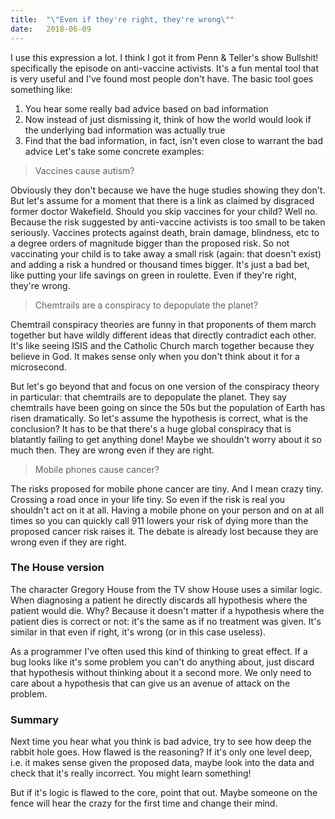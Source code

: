 ```yaml
---
title:	"\"Even if they're right, they're wrong\""
date:	2018-06-09
---
```


I use this expression a lot. I think I got it from Penn & Teller's show Bullshit! specifically the episode on anti-vaccine activists. It's a fun mental tool that is very useful and I've found most people don't have. The basic tool goes something like:

1. You hear some really bad advice based on bad information
2. Now instead of just dismissing it, think of how the world would look if the underlying bad information was actually true
3. Find that the bad information, in fact, isn't even close to warrant the bad advice
Let's take some concrete examples:


> Vaccines cause autism?

Obviously they don't because we have the huge studies showing they don't. But let's assume for a moment that there is a link as claimed by disgraced former doctor Wakefield. Should you skip vaccines for your child? Well no. Because the risk suggested by anti-vaccine activists is too small to be taken seriously. Vaccines protects against death, brain damage, blindness, etc to a degree orders of magnitude bigger than the proposed risk. So not vaccinating your child is to take away a small risk (again: that doesn't exist) and adding a risk a hundred or thousand times bigger. It's just a bad bet, like putting your life savings on green in roulette. Even if they're right, they're wrong.


> Chemtrails are a conspiracy to depopulate the planet?

Chemtrail conspiracy theories are funny in that proponents of them march together but have wildly different ideas that directly contradict each other. It's like seeing ISIS and the Catholic Church march together because they believe in God. It makes sense only when you don't think about it for a microsecond.

But let's go beyond that and focus on one version of the conspiracy theory in particular: that chemtrails are to depopulate the planet. They say chemtrails have been going on since the 50s but the population of Earth has risen dramatically. So let's assume the hypothesis is correct, what is the conclusion? It has to be that there's a huge global conspiracy that is blatantly failing to get anything done! Maybe we shouldn't worry about it so much then. They are wrong even if they are right.


> Mobile phones cause cancer?


The risks proposed for mobile phone cancer are tiny. And I mean crazy tiny. Crossing a road once in your life tiny. So even if the risk is real you shouldn't act on it at all. Having a mobile phone on your person and on at all times so you can quickly call 911 lowers your risk of dying more than the proposed cancer risk raises it. The debate is already lost because they are wrong even if they are right.

### The House version

The character Gregory House from the TV show House uses a similar logic. When diagnosing a patient he directly discards all hypothesis where the patient would die. Why? Because it doesn't matter if a hypothesis where the patient dies is correct or not: it's the same as if no treatment was given. It's similar in that even if right, it's wrong (or in this case useless).

As a programmer I've often used this kind of thinking to great effect. If a bug looks like it's some problem you can't do anything about, just discard that hypothesis without thinking about it a second more. We only need to care about a hypothesis that can give us an avenue of attack on the problem.

### Summary

Next time you hear what you think is bad advice, try to see how deep the rabbit hole goes. How flawed is the reasoning? If it's only one level deep, i.e. it makes sense given the proposed data, maybe look into the data and check that it's really incorrect. You might learn something!

But if it's logic is flawed to the core, point that out. Maybe someone on the fence will hear the crazy for the first time and change their mind.
